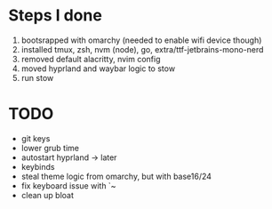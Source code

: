 # Steps I done

1. bootsrapped with omarchy (needed to enable wifi device though)
2. installed tmux, zsh, nvm (node), go, extra/ttf-jetbrains-mono-nerd
3. removed default alacritty, nvim config
4. moved hyprland and waybar logic to stow
5. run stow

# TODO

- git keys
- lower grub time
- autostart hyprland -> later
- keybinds
- steal theme logic from omarchy, but with base16/24
- fix keyboard issue with `~
- clean up bloat
